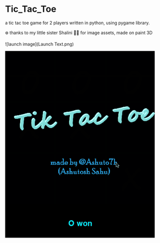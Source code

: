 # Tic_Tac_Toe
a tic tac toe game for 2 players written in python,
using pygame library. 

:snowflake: thanks to my little sister Shalini :pouting_woman:  for image assets, made on paint 3D


![launch image](Launch Text.png)

![demo](demo.gif)
